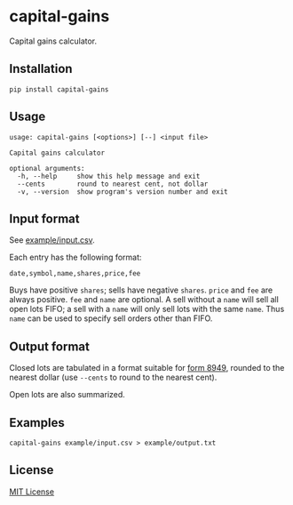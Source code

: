 # capital-gains

Capital gains calculator.

## Installation

    pip install capital-gains

## Usage

```
usage: capital-gains [<options>] [--] <input file>

Capital gains calculator

optional arguments:
  -h, --help     show this help message and exit
  --cents        round to nearest cent, not dollar
  -v, --version  show program's version number and exit
```

## Input format

See [example/input.csv](example/input.csv).

Each entry has the following format:

    date,symbol,name,shares,price,fee

Buys have positive `shares`; sells have negative `shares`. `price` and `fee` are
always positive. `fee` and `name` are optional. A sell without a `name` will
sell all open lots FIFO; a sell with a `name` will only sell lots with the same
`name`. Thus `name` can be used to specify sell orders other than FIFO.

## Output format

Closed lots are tabulated in a format suitable for [form
8949](https://www.irs.gov/pub/irs-pdf/f8949.pdf), rounded to the nearest dollar
(use `--cents` to round to the nearest cent).

Open lots are also summarized.

## Examples

    capital-gains example/input.csv > example/output.txt

## License

[MIT License](LICENSE.txt)
